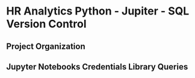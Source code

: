 HR Analytics Python - Jupiter - SQL Version Control
==============================

Project Organization
------------
Jupyter Notebooks
    Credentials
    Library
    Queries
--------